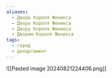```yaml
---
aliases:
  - Дворе Короля Феникса
  - Двора Короля Феникса
  - Двору Короля Феникса
  - Двором Короля Феникса
tags:
  - город
  - департамент
---
```

![[Pasted image 20240821224406.png]]